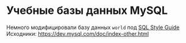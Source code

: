 # Учебные базы данных MySQL
Немного модифицировали базу данных <code>world</code> под [SQL Style Guide](https://www.sqlstyle.guide/ru/)  
Исходники: <https://dev.mysql.com/doc/index-other.html>




